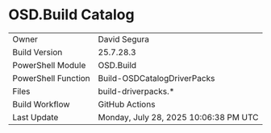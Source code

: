 ﻿# OSD.Build Catalog

| | |
|-|-|
| Owner | David Segura |
| Build Version | 25.7.28.3 |
| PowerShell Module | OSD.Build |
| PowerShell Function | Build-OSDCatalogDriverPacks |
| Files | build-driverpacks.* |
| Build Workflow | GitHub Actions |
| Last Update | Monday, July 28, 2025 10:06:38 PM UTC |
